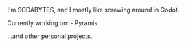 I'm SODABYTES, and I mostly like screwing around in Godot.

Currently working on:
	- Pyramis

...and other personal projects.
